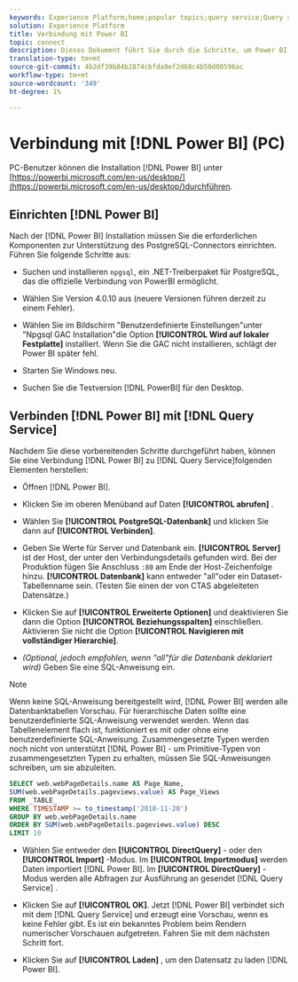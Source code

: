 ```yaml
---
keywords: Experience Platform;home;popular topics;query service;Query service;Power BI;power bi;connect to query service;
solution: Experience Platform
title: Verbindung mit Power BI
topic: connect
description: Dieses Dokument führt Sie durch die Schritte, um Power BI mit dem Adobe Experience Platform Abfrage Service zu verbinden.
translation-type: tm+mt
source-git-commit: 4b2df39b84b2874cbfda9ef2d68c4b50d00596ac
workflow-type: tm+mt
source-wordcount: '349'
ht-degree: 1%

---
```



# Verbindung mit [!DNL Power BI] (PC)

PC-Benutzer können die Installation [!DNL Power BI] unter [https://powerbi.microsoft.com/en-us/desktop/](https://powerbi.microsoft.com/en-us/desktop/)durchführen.

## Einrichten [!DNL Power BI]

Nach der [!DNL Power BI] Installation müssen Sie die erforderlichen Komponenten zur Unterstützung des PostgreSQL-Connectors einrichten. Führen Sie folgende Schritte aus:

- Suchen und installieren `npgsql`, ein .NET-Treiberpaket für PostgreSQL, das die offizielle Verbindung von PowerBI ermöglicht.

- Wählen Sie Version 4.0.10 aus (neuere Versionen führen derzeit zu einem Fehler).

- Wählen Sie im Bildschirm &quot;Benutzerdefinierte Einstellungen&quot;unter &quot;Npgsql GAC Installation&quot;die Option **[!UICONTROL Wird auf lokaler Festplatte]** installiert. Wenn Sie die GAC nicht installieren, schlägt der Power BI später fehl.

- Starten Sie Windows neu.

- Suchen Sie die Testversion [!DNL PowerBI] für den Desktop.

## Verbinden [!DNL Power BI] mit [!DNL Query Service]

Nachdem Sie diese vorbereitenden Schritte durchgeführt haben, können Sie eine Verbindung [!DNL Power BI] zu [!DNL Query Service]folgenden Elementen herstellen:

- Öffnen [!DNL Power BI].

- Klicken Sie im oberen Menüband auf Daten **[!UICONTROL abrufen]** .

- Wählen Sie **[!UICONTROL PostgreSQL-Datenbank]** und klicken Sie dann auf **[!UICONTROL Verbinden]**.

- Geben Sie Werte für Server und Datenbank ein. **[!UICONTROL Server]** ist der Host, der unter den Verbindungsdetails gefunden wird. Bei der Produktion fügen Sie Anschluss `:80` am Ende der Host-Zeichenfolge hinzu. **[!UICONTROL Datenbank]** kann entweder &quot;all&quot;oder ein Dataset-Tabellenname sein. (Testen Sie einen der von CTAS abgeleiteten Datensätze.)

- Klicken Sie auf **[!UICONTROL Erweiterte Optionen]** und deaktivieren Sie dann die Option **[!UICONTROL Beziehungsspalten]** einschließen. Aktivieren Sie nicht die Option **[!UICONTROL Navigieren mit vollständiger Hierarchie]**.

- *(Optional, jedoch empfohlen, wenn &quot;all&quot;für die Datenbank deklariert wird)* Geben Sie eine SQL-Anweisung ein.

>[!NOTE]
>
>Wenn keine SQL-Anweisung bereitgestellt wird, [!DNL Power BI] werden alle Datenbanktabellen Vorschau. Für hierarchische Daten sollte eine benutzerdefinierte SQL-Anweisung verwendet werden. Wenn das Tabellenelement flach ist, funktioniert es mit oder ohne eine benutzerdefinierte SQL-Anweisung. Zusammengesetzte Typen werden noch nicht von unterstützt [!DNL Power BI] - um Primitive-Typen von zusammengesetzten Typen zu erhalten, müssen Sie SQL-Anweisungen schreiben, um sie abzuleiten.

```sql
SELECT web.webPageDetails.name AS Page_Name, 
SUM(web.webPageDetails.pageviews.value) AS Page_Views 
FROM _TABLE_ 
WHERE TIMESTAMP >= to_timestamp('2018-11-20')
GROUP BY web.webPageDetails.name 
ORDER BY SUM(web.webPageDetails.pageviews.value) DESC 
LIMIT 10
```

- Wählen Sie entweder den **[!UICONTROL DirectQuery]** - oder den **[!UICONTROL Import]** -Modus. Im **[!UICONTROL Importmodus]** werden Daten importiert [!DNL Power BI]. Im **[!UICONTROL DirectQuery]** -Modus werden alle Abfragen zur Ausführung an gesendet [!DNL Query Service] .

- Klicken Sie auf **[!UICONTROL OK]**. Jetzt [!DNL Power BI] verbindet sich mit dem [!DNL Query Service] und erzeugt eine Vorschau, wenn es keine Fehler gibt. Es ist ein bekanntes Problem beim Rendern numerischer Vorschauen aufgetreten. Fahren Sie mit dem nächsten Schritt fort.

- Klicken Sie auf **[!UICONTROL Laden]** , um den Datensatz zu laden [!DNL Power BI].
